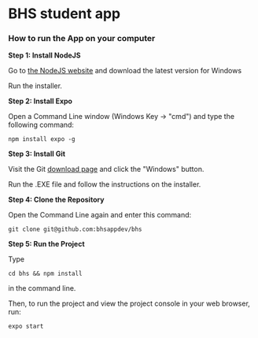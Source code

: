 # BHS student app

### How to run the App on your computer

**Step 1: Install NodeJS**

Go to [the NodeJS website](https://nodejs.org/downloads) and download the latest version for Windows

Run the installer.

**Step 2: Install Expo**

Open a Command Line window (Windows Key -> "cmd") and type the following command:
```
npm install expo -g
```

**Step 3: Install Git**

Visit the Git [download page](https://git-scm.com/downloads) and click the "Windows" button.

Run the .EXE file and follow the instructions on the installer.

**Step 4: Clone the Repository**

Open the Command Line again and enter this command:
```
git clone git@github.com:bhsappdev/bhs
```

**Step 5: Run the Project**

Type
```
cd bhs && npm install
```
in the command line.

Then, to run the project and view the project console in your web browser, run:
```
expo start
```